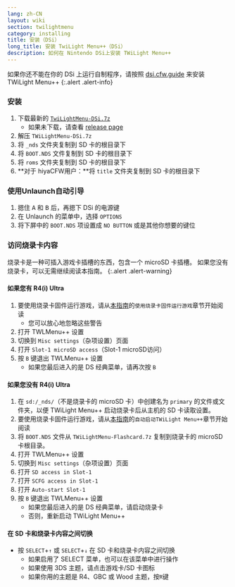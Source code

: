 ```yaml
---
lang: zh-CN
layout: wiki
section: twilightmenu
category: installing
title: 安装（DSi）
long_title: 安装 TwiLight Menu++（DSi）
description: 如何在 Nintendo DSi上安装 TWiLight Menu++
---
```


如果你还不能在你的 DSi 上运行自制程序，请按照 [dsi.cfw.guide](https://dsi.cfw.guide) 来安装 TWiLight Menu++
{:.alert .alert-info}

### 安装
1. 下载最新的 [`TwiLightMenu-DSi.7z`](https://github.com/DS-Homebrew/TWiLightMenu/releases/latest/download/TWiLightMenu-DSi.7z)
    - 如果未下载，请查看 [release page](https://github.com/DS-Homebrew/TWiLightMenu/releases/latest)
1. 解压 `TWiLightMenu-DSi.7z`
1. 将 `_nds` 文件夹复制到 SD 卡的根目录下
1. 将 `BOOT.NDS` 文件复制到 SD 卡的根目录下
1. 将 `roms` 文件夹复制到 SD 卡的根目录下
1. **对于 hiyaCFW用户：**将 `title` 文件夹复制到 SD 卡的根目录下

### 使用Unlaunch自动引导
1. 摁住 <kbd class="face">A</kbd> 和 <kbd class="face">B</kbd> 后，再摁下 DSi 的电源键
1. 在 Unlaunch 的菜单中，选择 `OPTIONS`
1. 将下屏中的 `BOOT.NDS` 项设置成 `NO BUTTON` 或是其他你想要的键位

### 访问烧录卡内容

烧录卡是一种可插入游戏卡插槽的东西，包含一个 microSD 卡插槽。 如果您没有烧录卡，可以无需继续阅读本指南。
{:.alert .alert-warning}

#### 如果您有 R4(i) Ultra

1. 要使用烧录卡固件运行游戏，请从[本指南](installing-flashcard)的`使用烧录卡固件运行游戏`章节开始阅读
    - 您可以放心地忽略这些警告
1. 打开 TWLMenu++ 设置
1. 切换到 `Misc settings`（杂项设置）页面
1. 打开 `Slot-1 microSD access`（Slot-1 microSD访问）
1. 按 `B` 键退出 TWLMenu++ 设置
    - 如果您最后进入的是 DS 经典菜单，请再次按 `B`

#### 如果您没有 R4(i) Ultra

1. 在 `sd:/_nds/`（不是烧录卡的 microSD 卡）中创建名为 `primary` 的文件或文件夹，以便 TWiLight Menu++ 启动烧录卡后从主机的 SD 卡读取设置。
1. 要使用烧录卡固件运行游戏，请从[本指南](installing-flashcard)的`自动启动TWiLight Menu++`章节开始阅读
1. 将 `BOOT.NDS` 文件从 `TWiLightMenu-Flashcard.7z` 复制到烧录卡的 microSD 卡根目录。
1. 打开 TWLMenu++ 设置
1. 切换到 `Misc settings`（杂项设置）页面
1. 打开 `SD access in Slot-1`
1. 打开 `SCFG access in Slot-1`
1. 打开 `Auto-start Slot-1`
1. 按 `B` 键退出 TWLMenu++ 设置
    - 如果您最后进入的是 DS 经典菜单，请启动烧录卡
    - 否则，重新启动 TWiLight Menu++

#### 在 SD 卡和烧录卡内容之间切换
- 按 `SELECT`+`↑` 或 `SELECT`+`↓` 在 SD 卡和烧录卡内容之间切换
    - 如果启用了 SELECT 菜单，也可以在该菜单中进行操作
    - 如果使用 3DS 主题，请点击游戏卡/SD 卡图标
    - 如果你用的主题是 R4、GBC 或 Wood 主题，按`R`键
